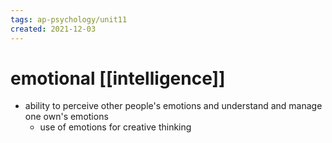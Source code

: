 ```yaml
---
tags: ap-psychology/unit11 
created: 2021-12-03
---
```


# emotional [[intelligence]]

- ability to perceive other people's emotions and understand and manage one own's emotions
	- use of emotions for creative thinking 
